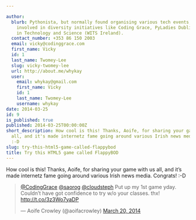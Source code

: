 ```yaml
---

author:
  blurb: Pythonista, but normally found organising various tech events, and now heavily
    involved in diversity initiatives like Coding Grace, PyLadies Dublin, and Women
    in Technology and Science (WITS Ireland).
  contact_number: +353 86 150 2003
  email: vicky@codinggrace.com
  first_name: Vicky
  id: 1
  last_name: Twomey-Lee
  slug: vicky-twomey-lee
  url: http://about.me/whykay
  user:
    email: whykay@gmail.com
    first_name: Vicky
    id: 1
    last_name: Twomey-Lee
    username: whykay
date: 2014-03-25
id: 9
is_published: true
published: 2014-03-25T00:00:00Z
short_description: How cool is this! Thanks, Aoife, for sharing your game with us
  all, and it's made internetz fame going around various Irish news media. Congrats!
  :-D
slug: try-this-html5-game-called-flappybod
title: Try this HTML5 game called FlappyBOD
---
```


<p>How cool is this! Thanks, Aoife, for sharing your game with us all, and it&#8217;s made internetz fame going around various Irish news media. Congrats! :-D</p>
<blockquote class="twitter-tweet">
<p><a href="https://twitter.com/CodingGrace">@CodingGrace</a> <a href="https://twitter.com/saorog">@saorog</a> <a href="https://twitter.com/cloudsteph">@cloudsteph</a> Put up my 1st game yday. Couldn&#8217;t have got confidence to try w/o your classes. thx! <a href="http://t.co/3z3Wo7yaDP">http://t.co/3z3Wo7yaDP</a></p>
— Aoife Crowley (@aoifacrowley) <a href="https://twitter.com/aoifacrowley/statuses/446603142118273024">March 20, 2014</a></blockquote>
<script charset="utf-8" src="//platform.twitter.com/widgets.js" type="text/javascript"></script>